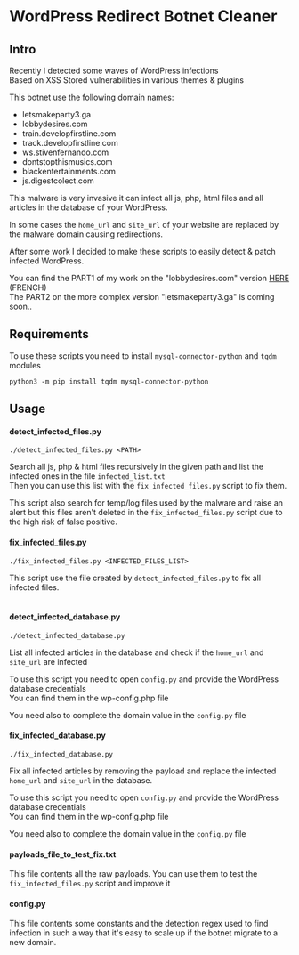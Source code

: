 # WordPress Redirect Botnet Cleaner 

## Intro 

Recently I detected some waves of WordPress infections<br>
Based on XSS Stored vulnerabilities in various themes & plugins

This botnet use the following domain names:
- letsmakeparty3.ga
- lobbydesires.com
- train.developfirstline.com
- track.developfirstline.com
- ws.stivenfernando.com
- dontstopthismusics.com
- blackentertainments.com
- js.digestcolect.com

This malware is very invasive it can infect all js, php, html files and all articles in the database of your WordPress.

In some cases the `home_url` and `site_url` of your website are replaced by the malware domain causing redirections.

After some work I decided to make these scripts to easily detect & patch infected WordPress.

You can find the PART1 of my work on the "lobbydesires.com" version [HERE](https://medium.com/@guillaume.muh/lobbydesires-botnet-927bbc139457) (FRENCH)<br>
The PART2 on the more complex version "letsmakeparty3.ga" is coming soon.. 


## Requirements
To use these scripts you need to install `mysql-connector-python` and `tqdm` modules
```
python3 -m pip install tqdm mysql-connector-python
```

## Usage

#### detect_infected_files.py
```
./detect_infected_files.py <PATH>
```
Search all js, php & html files recursively in the given path and list the infected ones in the file `infected_list.txt`<br>
Then you can use this list with the `fix_infected_files.py` script to fix them.

This script also search for temp/log files used by the malware and raise an alert but this files aren't deleted in the `fix_infected_files.py` script due to the high risk of false positive.

#### fix_infected_files.py
```
./fix_infected_files.py <INFECTED_FILES_LIST>
```
This script use the file created by `detect_infected_files.py` to fix all infected files.<br><br>


#### detect_infected_database.py
```
./detect_infected_database.py
```
List all infected articles in the database and check if the `home_url` and `site_url` are infected

To use this script you need to open `config.py` and provide the WordPress database credentials 
<br>You can find them in the wp-config.php file

You need also to complete the domain value in the `config.py` file



#### fix_infected_database.py
```
./fix_infected_database.py
```
Fix all infected articles by removing the payload and replace the infected `home_url` and `site_url` in the database.

To use this script you need to open `config.py` and provide the WordPress database credentials 
<br>You can find them in the wp-config.php file

You need also to complete the domain value in the `config.py` file


#### payloads_file_to_test_fix.txt
This file contents all the raw payloads. You can use them to test the `fix_infected_files.py` script and improve it

#### config.py
This file contents some constants and the detection regex used to find infection in such a way that it's easy to scale up if the botnet migrate to a new domain.

